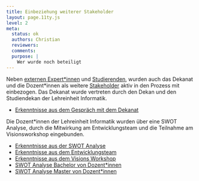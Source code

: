 ```yaml
---
title: Einbeziehung weiterer Stakeholder
layout: page.11ty.js
level: 2
meta:
  status: ok
  authors: Christian
  reviewers: 
  comments:
  purpose: |
    Wer wurde noch beteiligt
---
```


Neben [externen Expert\*innen](#externe-expertise) und [Studierenden](studentische-beteiligung), wurden auch das Dekanat und die Dozent\*innen als weitere [Stakeholder](/analysen/stakeholder/stakeholder-analyse/) aktiv in den Prozess mit einbezogen. Das Dekanat wurde vertreten durch den Dekan und den Studiendekan der Lehreinheit Informatik. 

- [Erkenntnisse aus dem Gespräch mit dem Dekanat](/insights/?filter={"Von"%3A"Dekanat"})

Die Dozent\*innen der Lehreinheit Informatik wurden über eine SWOT Analyse, durch die Mitwirkung am Entwicklungsteam und die Teilnahme am Visionsworkshop eingebunden. 

- [Erkenntnisse aus der SWOT Analyse](/insights/?filter={"Von"%3A"Lehrende%2F+MA"})
- [Erkenntnisse aus dem Entwicklungsteam](/insights/?filter={"Von"%3A"Reak+Team"})
- [Erkenntnisse aus dem Visions Workshop](/insights/?filter={"Von"%3A"Visions+Workshop"})
- [SWOT Analyse Bachelor von Dozent\*innen](https://miro.com/app/board/uXjVPCcoUDQ=/?share_link_id=243202890340)
- [SWOT Analyse Master von Dozent\*innen](https://miro.com/app/board/uXjVPCcoUOY=/?share_link_id=653020606081)

